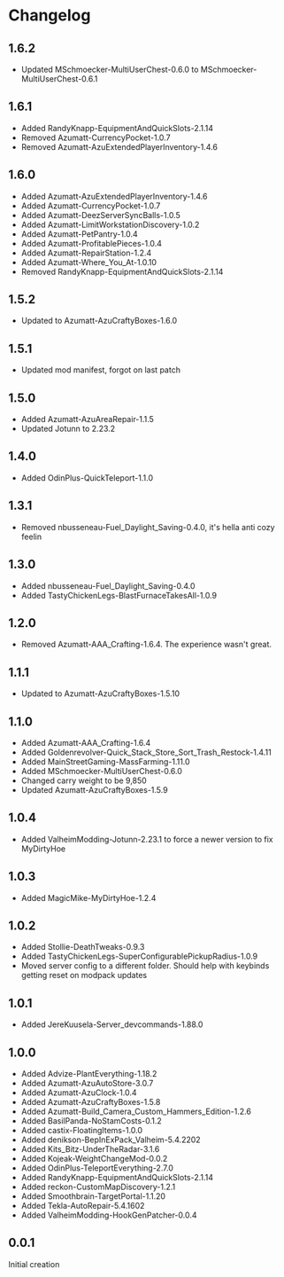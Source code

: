 # Changelog

## 1.6.2

- Updated MSchmoecker-MultiUserChest-0.6.0 to MSchmoecker-MultiUserChest-0.6.1

## 1.6.1

- Added RandyKnapp-EquipmentAndQuickSlots-2.1.14
- Removed Azumatt-CurrencyPocket-1.0.7
- Removed Azumatt-AzuExtendedPlayerInventory-1.4.6


## 1.6.0

- Added Azumatt-AzuExtendedPlayerInventory-1.4.6
- Added Azumatt-CurrencyPocket-1.0.7
- Added Azumatt-DeezServerSyncBalls-1.0.5
- Added Azumatt-LimitWorkstationDiscovery-1.0.2
- Added Azumatt-PetPantry-1.0.4
- Added Azumatt-ProfitablePieces-1.0.4
- Added Azumatt-RepairStation-1.2.4
- Added Azumatt-Where_You_At-1.0.10
- Removed RandyKnapp-EquipmentAndQuickSlots-2.1.14

## 1.5.2

- Updated to Azumatt-AzuCraftyBoxes-1.6.0

## 1.5.1

- Updated mod manifest, forgot on last patch

## 1.5.0

- Added Azumatt-AzuAreaRepair-1.1.5
- Updated Jotunn to 2.23.2

## 1.4.0

- Added OdinPlus-QuickTeleport-1.1.0

## 1.3.1

- Removed nbusseneau-Fuel_Daylight_Saving-0.4.0, it's hella anti cozy feelin

## 1.3.0

- Added nbusseneau-Fuel_Daylight_Saving-0.4.0
- Added TastyChickenLegs-BlastFurnaceTakesAll-1.0.9

## 1.2.0

- Removed Azumatt-AAA_Crafting-1.6.4. The experience wasn't great.

## 1.1.1

- Updated to Azumatt-AzuCraftyBoxes-1.5.10

## 1.1.0

- Added Azumatt-AAA_Crafting-1.6.4
- Added Goldenrevolver-Quick_Stack_Store_Sort_Trash_Restock-1.4.11
- Added MainStreetGaming-MassFarming-1.11.0
- Added MSchmoecker-MultiUserChest-0.6.0
- Changed carry weight to be 9,850
- Updated Azumatt-AzuCraftyBoxes-1.5.9

## 1.0.4

- Added ValheimModding-Jotunn-2.23.1 to force a newer version to fix MyDirtyHoe

## 1.0.3

- Added MagicMike-MyDirtyHoe-1.2.4

## 1.0.2

- Added Stollie-DeathTweaks-0.9.3
- Added TastyChickenLegs-SuperConfigurablePickupRadius-1.0.9
- Moved server config to a different folder. Should help with keybinds getting reset on modpack updates

## 1.0.1

- Added JereKuusela-Server_devcommands-1.88.0

## 1.0.0

- Added Advize-PlantEverything-1.18.2
- Added Azumatt-AzuAutoStore-3.0.7
- Added Azumatt-AzuClock-1.0.4
- Added Azumatt-AzuCraftyBoxes-1.5.8
- Added Azumatt-Build_Camera_Custom_Hammers_Edition-1.2.6
- Added BasilPanda-NoStamCosts-0.1.2
- Added castix-FloatingItems-1.0.0
- Added denikson-BepInExPack_Valheim-5.4.2202
- Added Kits_Bitz-UnderTheRadar-3.1.6
- Added Kojeak-WeightChangeMod-0.0.2
- Added OdinPlus-TeleportEverything-2.7.0
- Added RandyKnapp-EquipmentAndQuickSlots-2.1.14
- Added reckon-CustomMapDiscovery-1.2.1
- Added Smoothbrain-TargetPortal-1.1.20
- Added Tekla-AutoRepair-5.4.1602
- Added ValheimModding-HookGenPatcher-0.0.4

## 0.0.1

Initial creation
